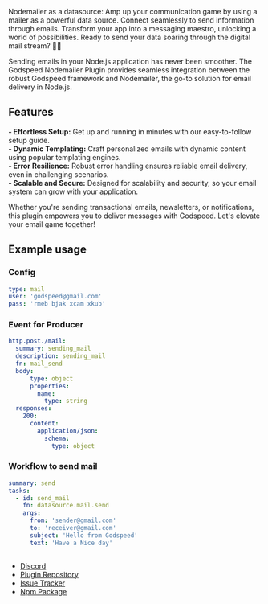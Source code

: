 Nodemailer as a datasource: Amp up your communication game by using a mailer as a powerful data source. Connect seamlessly to send information through emails. Transform your app into a messaging maestro, unlocking a world of possibilities. Ready to send your data soaring through the digital mail stream? 📧✨

Sending emails in your Node.js application has never been smoother. The Godspeed Nodemailer Plugin provides seamless integration between the robust Godspeed framework and Nodemailer, the go-to solution for email delivery in Node.js.

## Features

**- Effortless Setup:** Get up and running in minutes with our easy-to-follow setup guide.    
**- Dynamic Templating:** Craft personalized emails with dynamic content using popular templating engines.    
**- Error Resilience:** Robust error handling ensures reliable email delivery, even in challenging scenarios.   
**- Scalable and Secure:** Designed for scalability and security, so your email system can grow with your application.

Whether you're sending transactional emails, newsletters, or notifications, this plugin empowers you to deliver messages with Godspeed. Let's elevate your email game together!

## Example usage

### Config
```yaml title=src/datasources/mail.yaml
type: mail
user: 'godspeed@gmail.com'
pass: 'rmeb bjak xcam xkub'
```

### Event for Producer
```yaml title=src/events/mail_send_event.yaml
http.post./mail:
  summary: sending_mail
  description: sending_mail
  fn: mail_send
  body:
      type: object
      properties:
        name:
          type: string
  responses:
    200:
      content:
        application/json:
          schema:
            type: object

```

### Workflow to send mail
```yaml title=src/functions/mail_send.yaml
summary: send
tasks:
  - id: send_mail
    fn: datasource.mail.send
    args: 
      from: 'sender@gmail.com'
      to: 'receiver@gmail.com'
      subject: 'Hello from Godspeed'
      text: 'Have a Nice day'
  
```

- [Discord](https://discord.com/invite/mjBa3RvTP5)
- [Plugin Repository](https://github.com/godspeedsystems/gs-plugins/tree/main/plugins/mailer-as-datasource)
- [Issue Tracker](https://github.com/godspeedsystems/gs-plugins/issues)
- [Npm Package](https://www.npmjs.com/package/@godspeedsystems/plugins-mailer-as-datasource)
